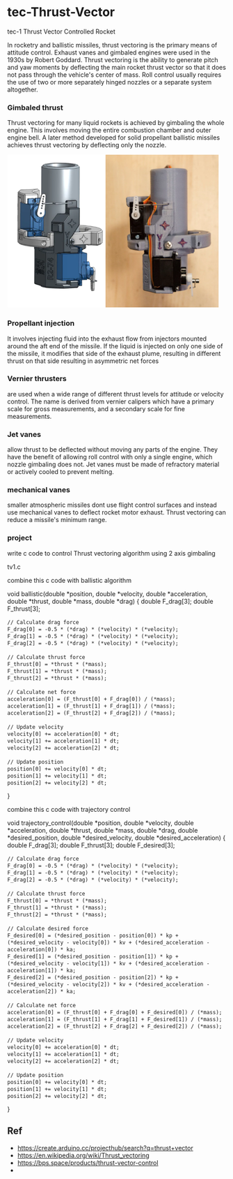 # tec-Thrust-Vector
tec-1 Thrust Vector Controlled Rocket

In rocketry and ballistic missiles, thrust vectoring is the primary means of attitude control. Exhaust vanes and gimbaled engines were used in the 1930s by Robert Goddard. Thrust vectoring is the ability to generate pitch and yaw moments by deflecting the main rocket thrust vector so that it does not pass through the vehicle's center of mass. Roll control usually requires the use of two or more separately hinged nozzles or a separate system altogether.

### Gimbaled thrust
Thrust vectoring for many liquid rockets is achieved by gimbaling the whole engine. This involves moving the entire combustion chamber and outer engine bell.   A later method developed for solid propellant ballistic missiles achieves thrust vectoring by deflecting only the nozzle.


![](https://github.com/SteveJustin1963/tec-Thrust-Vector/blob/main/pics/1.png)

### Propellant injection
It involves injecting fluid into the exhaust flow from injectors mounted around the aft end of the missile. If the liquid is injected on only one side of the missile, it modifies that side of the exhaust plume, resulting in different thrust on that side resulting in asymmetric net forces

### Vernier thrusters
are used when  a wide range of different thrust levels for attitude or velocity control. The name is derived from vernier calipers which have a primary scale for gross measurements, and a secondary scale for fine measurements.
  
### Jet vanes 
allow thrust to be deflected without moving any parts of the engine. They have the benefit of allowing roll control with only a single engine, which nozzle gimbaling does not. Jet vanes must be made of refractory material or actively cooled to prevent melting.  

### mechanical vanes
smaller atmospheric missiles dont use flight control surfaces and instead use mechanical vanes to deflect rocket motor exhaust. Thrust vectoring can reduce a missile's minimum range. 

### project

write c code to control Thrust vectoring algorithm using 2 axis gimbaling

tv1.c

combine this c code with ballistic algorithm


void ballistic(double *position, double *velocity, double *acceleration, double *thrust, double *mass, double *drag)
{
    double F_drag[3];
    double F_thrust[3];

    // Calculate drag force
    F_drag[0] = -0.5 * (*drag) * (*velocity) * (*velocity);
    F_drag[1] = -0.5 * (*drag) * (*velocity) * (*velocity);
    F_drag[2] = -0.5 * (*drag) * (*velocity) * (*velocity);

    // Calculate thrust force
    F_thrust[0] = *thrust * (*mass);
    F_thrust[1] = *thrust * (*mass);
    F_thrust[2] = *thrust * (*mass);

    // Calculate net force
    acceleration[0] = (F_thrust[0] + F_drag[0]) / (*mass);
    acceleration[1] = (F_thrust[1] + F_drag[1]) / (*mass);
    acceleration[2] = (F_thrust[2] + F_drag[2]) / (*mass);

    // Update velocity
    velocity[0] += acceleration[0] * dt;
    velocity[1] += acceleration[1] * dt;
    velocity[2] += acceleration[2] * dt;

    // Update position
    position[0] += velocity[0] * dt;
    position[1] += velocity[1] * dt;
    position[2] += velocity[2] * dt;
}

combine this c code with trajectory control




void trajectory_control(double *position, double *velocity, double *acceleration, double *thrust, double *mass, double *drag, double *desired_position, double *desired_velocity, double *desired_acceleration)
{
    double F_drag[3];
    double F_thrust[3];
    double F_desired[3];

    // Calculate drag force
    F_drag[0] = -0.5 * (*drag) * (*velocity) * (*velocity);
    F_drag[1] = -0.5 * (*drag) * (*velocity) * (*velocity);
    F_drag[2] = -0.5 * (*drag) * (*velocity) * (*velocity);

    // Calculate thrust force
    F_thrust[0] = *thrust * (*mass);
    F_thrust[1] = *thrust * (*mass);
    F_thrust[2] = *thrust * (*mass);

    // Calculate desired force
    F_desired[0] = (*desired_position - position[0]) * kp + (*desired_velocity - velocity[0]) * kv + (*desired_acceleration - acceleration[0]) * ka;
    F_desired[1] = (*desired_position - position[1]) * kp + (*desired_velocity - velocity[1]) * kv + (*desired_acceleration - acceleration[1]) * ka;
    F_desired[2] = (*desired_position - position[2]) * kp + (*desired_velocity - velocity[2]) * kv + (*desired_acceleration - acceleration[2]) * ka;

    // Calculate net force
    acceleration[0] = (F_thrust[0] + F_drag[0] + F_desired[0]) / (*mass);
    acceleration[1] = (F_thrust[1] + F_drag[1] + F_desired[1]) / (*mass);
    acceleration[2] = (F_thrust[2] + F_drag[2] + F_desired[2]) / (*mass);

    // Update velocity
    velocity[0] += acceleration[0] * dt;
    velocity[1] += acceleration[1] * dt;
    velocity[2] += acceleration[2] * dt;

    // Update position
    position[0] += velocity[0] * dt;
    position[1] += velocity[1] * dt;
    position[2] += velocity[2] * dt;
}


## Ref
- https://create.arduino.cc/projecthub/search?q=thrust+vector
- https://en.wikipedia.org/wiki/Thrust_vectoring
- https://bps.space/products/thrust-vector-control
- 

